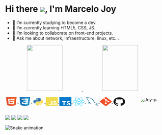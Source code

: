 ### <h1 align="left">Hi there <img src="https://raw.githubusercontent.com/kaueMarques/kaueMarques/master/hi.gif" height="30px">, I'm Marcelo Joy</h1>

- 🔭 I’m currently studying to become a dev.
- 🌱 I’m currently learning HTML5, CSS, JS.
- 👯 I’m looking to collaborate on front-end projects.
- 💬 Ask me about network, infraestructure, linux, etc...

<div align="center">
  <a href="https://github.com/marcelojoy">
  <img width="48%" height="150em" src="https://github-readme-stats.vercel.app/api?username=marcelojoy&show_icons=true&theme=dracula&include_all_commits=true&count_private=true"/>
  <img width="48%" height="150em" src="https://github-readme-stats.vercel.app/api/top-langs/?username=marcelojoy&layout=compact&langs_count=7&theme=dracula"/>
</div>
 
 <div style="display: inline_block"><br>
  <img align="center" alt="Joy-HTML" height="30" width="40" src="https://raw.githubusercontent.com/devicons/devicon/master/icons/html5/html5-original.svg">
  <img align="center" alt="Joy-CSS" height="30" width="40" src="https://raw.githubusercontent.com/devicons/devicon/master/icons/css3/css3-original.svg">
  <img align="center" alt="Joy-Python" height="30" width="40" src="https://raw.githubusercontent.com/devicons/devicon/master/icons/python/python-original.svg">
  <img align="center" alt="Joy-Js" height="30" width="40" src="https://raw.githubusercontent.com/devicons/devicon/master/icons/javascript/javascript-plain.svg">
  <img align="center" alt="Joy-Ts" height="30" width="40" src="https://raw.githubusercontent.com/devicons/devicon/master/icons/typescript/typescript-plain.svg">
  <img align="center" alt="Joy-React" height="30" width="40" src="https://raw.githubusercontent.com/devicons/devicon/master/icons/react/react-original.svg">
  <img align="center" alt="Joy-React" height="30" width="40" src="https://raw.githubusercontent.com/devicons/devicon/master/icons/mysql/mysql-plain.svg">
  <img align="center" alt="Joy-React" height="30" width="40" src="https://raw.githubusercontent.com/devicons/devicon/master/icons/git/git-plain.svg">
  <img align="center" alt="Joy-React" height="30" width="40" src="https://raw.githubusercontent.com/devicons/devicon/master/icons/github/github-original.svg">
  <img align="right" alt="Joy-pic" height="150" style="border-radius:50px;" src="https://media.discordapp.net/attachments/630731937635631105/1047603145800429690/santahand.png?width=346&height=513"
</div>
 
  ##
 
<div> 
  <a href="https://www.linkedin.com/in/marcelo-capistrano-da-silva-b759378" target="_blank"><img src="https://img.shields.io/badge/-LinkedIn-%230077B5?style=for-the-badge&logo=linkedin&logoColor=white" target="_blank"></a> 
  <a href="https://www.instagram.com/t0xic_j0y/" target="_blank"><img src="https://img.shields.io/badge/-Instagram-%23E4405F?style=for-the-badge&logo=instagram&logoColor=white" target="_blank"></a>
 	<a href="https://www.twitch.tv/marcelojoy" target="_blank"><img src="https://img.shields.io/badge/Twitch-9146FF?style=for-the-badge&logo=twitch&logoColor=white" target="_blank"></a>
  <a href = "mailto:marcelo.joy@gmail.com"><img src="https://img.shields.io/badge/-Gmail-%23333?style=for-the-badge&logo=gmail&logoColor=white" target="_blank"></a>
  
  ![Snake animation](https://github.com/marcelojoy/marcelojoy/blob/output/github-contribution-grid-snake.svg)
 
</div>
